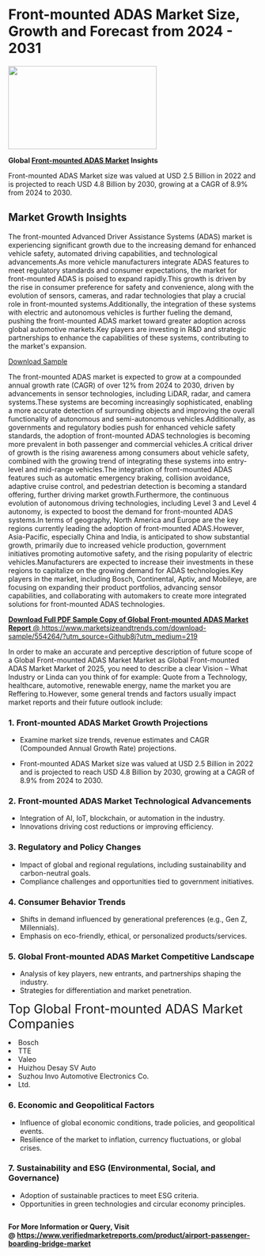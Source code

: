<H1>Front-mounted ADAS Market Size, Growth and Forecast from 2024 - 2031</H1><img class="aligncenter size-medium wp-image-584254" src="https://thirdeyenews.in/wp-content/uploads/2024/09/Global-Market-Research-300x168.jpeg" alt="" width="300" height="168" /><p><strong>Global&nbsp;<a href="https://www.marketsizeandtrends.com/download-sample/554264/?utm_source=Github8j?utm_medium=219">Front-mounted ADAS Market</a> Insights</strong></p><p>Front-mounted ADAS Market size was valued at USD 2.5 Billion in 2022 and is projected to reach USD 4.8 Billion by 2030, growing at a CAGR of 8.9% from 2024 to 2030.</p><p><h2>Market Growth Insights</h2> <p>The front-mounted Advanced Driver Assistance Systems (ADAS) market is experiencing significant growth due to the increasing demand for enhanced vehicle safety, automated driving capabilities, and technological advancements.As more vehicle manufacturers integrate ADAS features to meet regulatory standards and consumer expectations, the market for front-mounted ADAS is poised to expand rapidly.This growth is driven by the rise in consumer preference for safety and convenience, along with the evolution of sensors, cameras, and radar technologies that play a crucial role in front-mounted systems.Additionally, the integration of these systems with electric and autonomous vehicles is further fueling the demand, pushing the front-mounted ADAS market toward greater adoption across global automotive markets.Key players are investing in R&D and strategic partnerships to enhance the capabilities of these systems, contributing to the market's expansion.</p> <p><a href="#">Download Sample</a></p> <p>The front-mounted ADAS market is expected to grow at a compounded annual growth rate (CAGR) of over 12% from 2024 to 2030, driven by advancements in sensor technologies, including LiDAR, radar, and camera systems.These systems are becoming increasingly sophisticated, enabling a more accurate detection of surrounding objects and improving the overall functionality of autonomous and semi-autonomous vehicles.Additionally, as governments and regulatory bodies push for enhanced vehicle safety standards, the adoption of front-mounted ADAS technologies is becoming more prevalent in both passenger and commercial vehicles.A critical driver of growth is the rising awareness among consumers about vehicle safety, combined with the growing trend of integrating these systems into entry-level and mid-range vehicles.The integration of front-mounted ADAS features such as automatic emergency braking, collision avoidance, adaptive cruise control, and pedestrian detection is becoming a standard offering, further driving market growth.Furthermore, the continuous evolution of autonomous driving technologies, including Level 3 and Level 4 autonomy, is expected to boost the demand for front-mounted ADAS systems.In terms of geography, North America and Europe are the key regions currently leading the adoption of front-mounted ADAS.However, Asia-Pacific, especially China and India, is anticipated to show substantial growth, primarily due to increased vehicle production, government initiatives promoting automotive safety, and the rising popularity of electric vehicles.Manufacturers are expected to increase their investments in these regions to capitalize on the growing demand for ADAS technologies.Key players in the market, including Bosch, Continental, Aptiv, and Mobileye, are focusing on expanding their product portfolios, advancing sensor capabilities, and collaborating with automakers to create more integrated solutions for front-mounted ADAS technologies.</p> <p><a href="#"></p><p><span class=""><strong>Download Full PDF Sample Copy of Global Front-mounted ADAS Market Report</strong> @ <a href="https://www.marketsizeandtrends.com/download-sample/554264/?utm_source=Github8j?utm_medium=219" target="_blank">https://www.marketsizeandtrends.com/download-sample/554264/?utm_source=Github8j?utm_medium=219</a></span></p><p>In order to make an accurate and perceptive description of future scope of a Global&nbsp;Front-mounted ADAS Market Market as Global&nbsp;Front-mounted ADAS Market Market of 2025, you need to describe a clear Vision &ndash; What Industry or Linda can you think of for example: Quote from a Technology, healthcare, automotive, renewable energy, name the market you are Reffering to.However, some general trends and factors usually impact market reports and their future outlook include:</p><h3>1.&nbsp;<strong>Front-mounted ADAS Market Growth Projections</strong></h3><ul><li>Examine market size trends, revenue estimates and CAGR (Compounded Annual Growth Rate) projections.</li><li><p>Front-mounted ADAS Market size was valued at USD 2.5 Billion in 2022 and is projected to reach USD 4.8 Billion by 2030, growing at a CAGR of 8.9% from 2024 to 2030.</p></li></ul><h3>2.&nbsp;<strong>Front-mounted ADAS Market Technological Advancements</strong></h3><ul><li>Integration of AI, IoT, blockchain, or automation in the industry.</li><li>Innovations driving cost reductions or improving efficiency.</li></ul><h3>3.&nbsp;<strong>Regulatory and Policy Changes</strong></h3><ul><li>Impact of global and regional regulations, including sustainability and carbon-neutral goals.</li><li>Compliance challenges and opportunities tied to government initiatives.</li></ul><h3>4.&nbsp;<strong>Consumer Behavior Trends</strong></h3><ul><li>Shifts in demand influenced by generational preferences (e.g., Gen Z, Millennials).</li><li>Emphasis on eco-friendly, ethical, or personalized products/services.</li></ul><h3>5.&nbsp;<strong>Global Front-mounted ADAS Market Competitive Landscape</strong></h3><ul><li>Analysis of key players, new entrants, and partnerships shaping the industry.</li><li>Strategies for differentiation and market penetration.</li></ul><p data-pm-slice="1 1 []"><span style="color: inherit; font-family: inherit; font-size: 25px;">Top Global Front-mounted ADAS Market Companies</span></p><div class="" data-test-id=""><p><li>Bosch</li><li> TTE</li><li> Valeo</li><li> Huizhou Desay SV Auto</li><li> Suzhou Invo Automotive Electronics Co.</li><li> Ltd.</li></p></div><h3>6.&nbsp;<strong>Economic and Geopolitical Factors</strong></h3><ul><li>Influence of global economic conditions, trade policies, and geopolitical events.</li><li>Resilience of the market to inflation, currency fluctuations, or global crises.</li></ul><h3>7.&nbsp;<strong>Sustainability and ESG (Environmental, Social, and Governance)</strong></h3><ul><li>Adoption of sustainable practices to meet ESG criteria.</li><li>Opportunities in green technologies and circular economy principles.</li></ul><h2><strong style="font-size: 14px;">For More Information or Query, Visit @&nbsp;</strong><a style="background-color: #ffffff; font-size: 14px;" href="https://www.marketsizeandtrends.com/report/front-mounted-adas-market/" target="_blank">https://www.verifiedmarketreports.com/product/airport-passenger-boarding-bridge-market</a></h2>